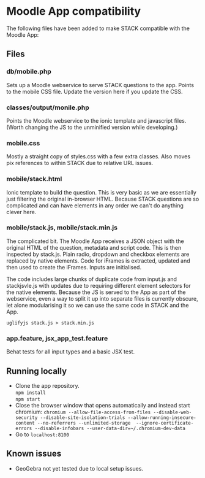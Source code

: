 # Moodle App compatibility

The following files have been added to make STACK compatible with the Moodle App:

## Files

### db/mobile.php
Sets up a Moodle webservice to serve STACK questions to the app. Points to the mobile CSS file. Update the version here if you update the CSS.

### classes/output/monile.php
Points the Moodle webservice to the ionic template and javascript files. (Worth changing the JS to the unminified version while developing.)

### mobile.css
Mostly a straight copy of styles.css with a few extra classes. Also moves pix references to within STACK due to relative URL issues.

### mobile/stack.html
Ionic template to build the question. This is very basic as we are essentially just filtering the original in-browser HTML. Because STACK questions are so complicated and can have elements in any order we can't do anything clever here.

### mobile/stack.js, mobile/stack.min.js
The complicated bit. The Moodle App receives a JSON object with the original HTML of the question, metadata and script code. This is then inspected by stack.js. Plain radio, dropdown and checkbox elements are replaced by native elements. Code for iFrames is extracted, updated and then used to create the iFrames. Inputs are initialised.

The code includes large chunks of duplicate code from input.js and stackjsvle.js with updates due to requiring different element selectors for the native elements. Because the JS is served to the App as part of the webservice, even a way to split it up into separate files is currently obscure, let alone modularising it so we can use the same code in STACK and the App.

`uglifyjs stack.js > stack.min.js`

### app.feature, jsx_app_test.feature
Behat tests for all input types and a basic JSX test.

## Running locally

- Clone the app repository.  
`npm install`  
`npm start`
- Close the browser window that opens automatically and instead start chromium:
`chromium --allow-file-access-from-files --disable-web-security --disable-site-isolation-trials --allow-running-insecure-content --no-referrers --unlimited-storage  --ignore-certificate-errors --disable-infobars --user-data-dir=~/.chromium-dev-data`
- Go to `localhost:8100`

## Known issues
- GeoGebra not yet tested due to local setup issues.
